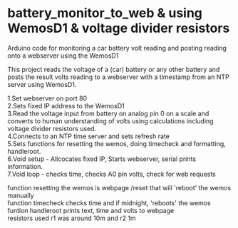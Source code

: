 # battery_monitor_to_web & using WemosD1 & voltage divider resistors
Arduino code for monitoring a car battery volt reading and posting reading onto a webserver using the WemosD1

This project reads the voltage of a (car) battery or any other battery and posts the result volts reading to a webserver with a timestamp from an NTP server using WemosD1. 

1.Set webserver on port 80  
2.Sets fixed IP address to the WemosD1  
3.Read the voltage input from battery on analog pin 0 on a scale and converts to human understanding of volts using calculations including voltage divider resistors used.  
4.Connects to an NTP time server and sets refresh rate  
5.Sets functions for resetting the wemos, doing timecheck and formatting, handleroot.   
6.Void setup - Allcocates fixed IP, Starts webserver, serial prints information.  
7.Void loop - checks time, checks A0 pin volts, check for web requests  
  
function resetting the wemos is webpage /reset that will 'reboot' the wemos manually    
function timecheck checks time and if midnight, 'reboots' the wemos   
funtion handleroot prints text, time and volts to webpage   
resistors used r1 was around 10m and r2 1m    

  
